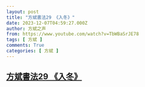 ```yaml
---
layout: post
title: "方斌書法29 《入冬》"
date: 2023-12-07T04:59:27.000Z
author: 方斌之声
from: https://www.youtube.com/watch?v=TbWBaSrJE78
tags: [ 方斌 ]
comments: True
categories: [ 方斌 ]
---
```

<!--1701925167000-->
[方斌書法29 《入冬》](https://www.youtube.com/watch?v=TbWBaSrJE78)
------

<div>

</div>
